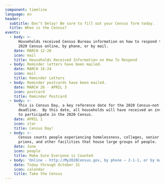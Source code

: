 ```yaml
---
component: timeline
language: en
header:
  subtitle: Don’t Delay! Be sure to fill out your Census form today.
  title: When is the Census?
events:
  - body: >-
      Households received Census Bureau information on how to respond to the
      2020 Census online, by phone, or by mail.
    date: MARCH 12-20
    icon: mail
    title: Households Received Information on How To Respond
  - body: Reminder letters have been mailed.
    date: MARCH 16-24
    icon: mail
    title: Reminder Letters
  - body: Reminder postcards have been mailed.
    date: MARCH 26 - APRIL 3
    icon: postcard
    title: Reminder Postcard
  - body: >-
      This is Census Day, a key reference date for the 2020 Census—not a
      deadline.  By this date, all households will have received an invitation
      to participate in the 2020 Census.
    date: APRIL 1
    icon: star
    title: Census Day!
  - body: >-
      Census counts people experiencing homelessness, colleges, senior centers,
      prions, and other facilities that house large groups of people.
    date: June
    icon: people
    title: Make Sure Everyone is Counted
  - body: 'Online - http://My2020Census.gov, by phone – 2-1-1, or by mail'
    date: Today through October 31
    icon: calendar
    title: Take the Census
---
```


